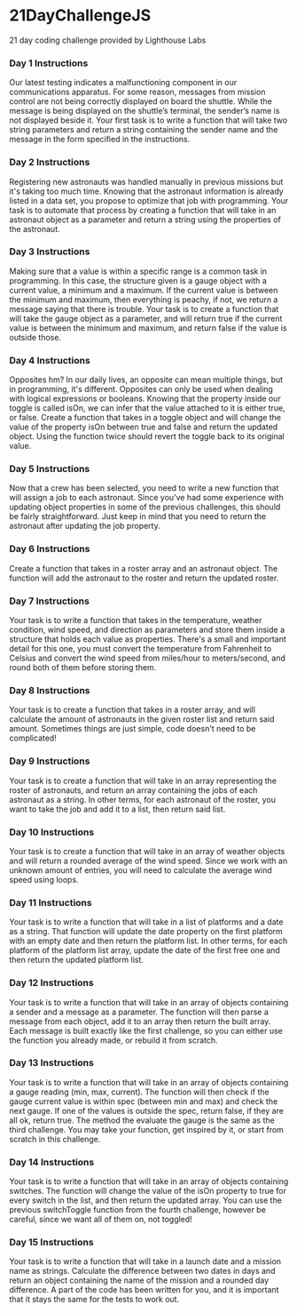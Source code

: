 # 21DayChallengeJS
21 day coding challenge provided by Lighthouse Labs
### Day 1 Instructions
Our latest testing indicates a malfunctioning component in our communications apparatus. For some reason, messages from mission control are not being correctly displayed on board the shuttle. While the message is being displayed on the shuttle’s terminal, the sender’s name is not displayed beside it.
Your first task is to write a function that will take two string parameters and return a string containing the sender name and the message in the form specified in the instructions.
### Day 2 Instructions
Registering new astronauts was handled manually in previous missions but it's taking too much time. Knowing that the astronaut information is already listed in a data set, you propose to optimize that job with programming.
Your task is to automate that process by creating a function that will take in an astronaut object as a parameter and return a string using the properties of the astronaut.
### Day 3 Instructions
Making sure that a value is within a specific range is a common task in programming. In this case, the structure given is a gauge object with a current value, a minimum and a maximum. If the current value is between the minimum and maximum, then everything is peachy, if not, we return a message saying that there is trouble.
Your task is to create a function that will take the gauge object as a parameter, and will return true if the current value is between the minimum and maximum, and return false if the value is outside those.
### Day 4 Instructions
Opposites hm? In our daily lives, an opposite can mean multiple things, but in programming, it's different. Opposites can only be used when dealing with logical expressions or booleans. Knowing that the property inside our toggle is called isOn, we can infer that the value attached to it is either true, or false.
Create a function that takes in a toggle object and will change the value of the property isOn between true and false and return the updated object. Using the function twice should revert the toggle back to its original value.
### Day 5 Instructions
Now that a crew has been selected, you need to write a new function that will assign a job to each astronaut. Since you’ve had some experience with updating object properties in some of the previous challenges, this should be fairly straightforward. Just keep in mind that you need to return the astronaut after updating the job property.
### Day 6 Instructions
Create a function that takes in a roster array and an astronaut object. The function will add the astronaut to the roster and return the updated roster.
### Day 7 Instructions
Your task is to write a function that takes in the temperature, weather condition, wind speed, and direction as parameters and store them inside a structure that holds each value as properties.
There's a small and important detail for this one, you must convert the temperature from Fahrenheit to Celsius and convert the wind speed from miles/hour to meters/second, and round both of them before storing them.
### Day 8 Instructions
Your task is to create a function that takes in a roster array, and will calculate the amount of astronauts in the given roster list and return said amount.
Sometimes things are just simple, code doesn't need to be complicated!
### Day 9 Instructions
Your task is to create a function that will take in an array representing the roster of astronauts, and return an array containing the jobs of each astronaut as a string.
In other terms, for each astronaut of the roster, you want to take the job and add it to a list, then return said list.
### Day 10 Instructions
Your task is to create a function that will take in an array of weather objects and will return a rounded average of the wind speed.
Since we work with an unknown amount of entries, you will need to calculate the average wind speed using loops.
### Day 11 Instructions
Your task is to write a function that will take in a list of platforms and a date as a string. That function will update the date property on the first platform with an empty date and then return the platform list.
In other terms, for each platform of the platform list array, update the date of the first free one and then return the updated platform list.
### Day 12 Instructions
Your task is to write a function that will take in an array of objects containing a sender and a message as a parameter. The function will then parse a message from each object, add it to an array then return the built array.
Each message is built exactly like the first challenge, so you can either use the function you already made, or rebuild it from scratch.
### Day 13 Instructions
Your task is to write a function that will take in an array of objects containing a gauge reading (min, max, current). The function will then check if the gauge current value is within spec (between min and max) and check the next gauge. If one of the values is outside the spec, return false, if they are all ok, return true.
The method the evaluate the gauge is the same as the third challenge. You may take your function, get inspired by it, or start from scratch in this challenge.
### Day 14 Instructions
Your task is to write a function that will take in an array of objects containing switches. The function will change the value of the isOn property to true for every switch in the list, and then return the updated array.
You can use the previous switchToggle function from the fourth challenge, however be careful, since we want all of them on, not toggled!
### Day 15 Instructions
Your task is to write a function that will take in a launch date and a mission name as strings. Calculate the difference between two dates in days and return an object containing the name of the mission and a rounded day difference.
A part of the code has been written for you, and it is important that it stays the same for the tests to work out.
